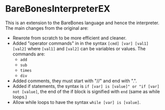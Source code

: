# BareBonesInterpreterEX
This is an extension to the BareBones language and hence the interpreter.
The main changes from the original are:
* Rewrote from scratch to be more efficient and cleaner.
* Added "operator commands" in in the syntax `[cmd] [var] [val1] [val2]` where `[val1]` and `[val2]` can be variables or values. The commands are:
  * `add`
  * `sub`
  * `times`
  * `div`
* Added comments, they must start with "//" and end with ".".
* Added if statements, the syntax is `if [var] is [value]" or "if [var] not [value]`, the end of the if block is signified with `end` (same as while loops.)
* Allow while loops to have the syntax `while [var] is [value]`.
